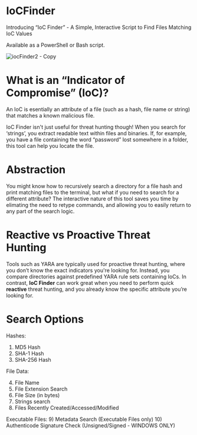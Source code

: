 # IoCFinder
Introducing “IoC Finder” - A Simple, Interactive Script to Find Files Matching IoC Values

Available as a PowerShell or Bash script.

![iocFinder2 - Copy](https://github.com/user-attachments/assets/52814f3f-36a3-4e39-9d49-c762ff611190)

# What is an “Indicator of Compromise” (IoC)?

An IoC is esentially an attribute of a file (such as a hash, file name or string) that matches a known malicious file.

IoC Finder isn't just useful for threat hunting though! When you search for ‘strings’, you extract readable text within files and binaries. If, for example, you have a file containing the word “password” lost somewhere in a folder, this tool can help you locate the file.

# Abstraction

You might know how to recursively search a directory for a file hash and print matching files to the terminal, but what if you need to search for a different attribute? The interactive nature of this tool saves you time by elimating the need to retype commands, and allowing you to easily return to any part of the search logic.

# Reactive vs Proactive Threat Hunting

Tools such as YARA are typically used for proactive threat hunting, where you don’t know the exact indicators you're looking for. Instead, you compare directories against predefined YARA rule sets containing IoCs. In contrast, **IoC Finder** can work great when you need to perform quick **reactive** threat hunting, and you already know the specific attribute you’re looking for.

# Search Options

Hashes:
1) MD5 Hash
2) SHA-1 Hash
3) SHA-256 Hash

File Data:

4) File Name
5) File Extension Search
6) File Size (in bytes)
7) Strings search
8) Files Recently Created/Accessed/Modified

Executable Files:
9) Metadata Search (Executable Files only)
10) Authenticode Signature Check (Unsigned/Signed - WINDOWS ONLY)
